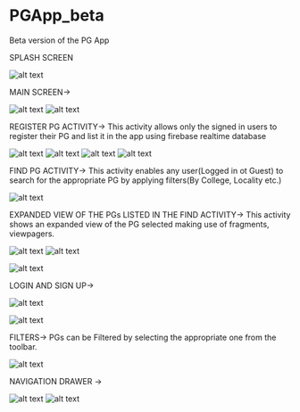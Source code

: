 # PGApp_beta
Beta version of the PG App

SPLASH SCREEN   

![alt text](screenshots/splash.png "Splash Screen")      

MAIN SCREEN->

![alt text](screenshots/main.png "Main Activity")                 ![alt text](screenshots/dialog.png "Main Activity") 

REGISTER PG ACTIVITY->
This activity allows only the signed in users to register their PG and list it in the app using firebase realtime database

![alt text](screenshots/register1.png "Register PG")               ![alt text](screenshots/register2.png "Register PG")
![alt text](screenshots/register3.png "Register PG")                 ![alt text](screenshots/register4.png "Register PG")

FIND PG ACTIVITY->
This activity enables any user(Logged in ot Guest) to search for the appropriate PG by applying filters(By College, Locality etc.)

![alt text](screenshots/findcardview.png "Find PG") 

EXPANDED VIEW OF THE PGs LISTED IN THE FIND ACTIVITY->
This activity shows an expanded view of the PG selected making use of fragments, viewpagers.

![alt text](screenshots/cardexpanded.png "Expanded Card")        ![alt text](screenshots/cardexpanded2.png "Expanded Card") 

 ![alt text](screenshots/cardexpanded3.png "Expanded Card")      
     

LOGIN AND SIGN UP->

![alt text](screenshots/login.png "Login")          

![alt text](screenshots/signup1.png "Sign Up")   

FILTERS->
PGs can be Filtered by selecting the appropriate one from the toolbar.

![alt text](screenshots/filter.png "Filter")   


NAVIGATION DRAWER ->

![alt text](screenshots/navdrawer.png "Sign Up")    ![alt text](screenshots/myaccount.png "Sign Up")
